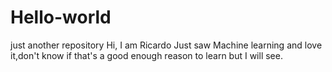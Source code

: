 # Hello-world
just another repository
Hi, I am Ricardo Just saw Machine learning and love it,don't know if that's a good enough reason to learn
but I will see.
